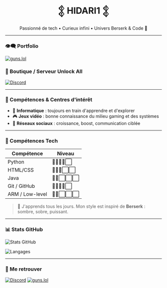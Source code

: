 <h1 align="center">𒉭 HIDARI1 𒉭</h1>

<p align="center">
  Passionné de tech • Curieux infini • Univers Berserk & Code 🤍
</p>

---

### 👁‍🗨️ Portfolio

[![guns.lol](https://img.shields.io/badge/Portfolio-guns.lol%2F2s__-black?style=for-the-badge&logo=vercel)](https://guns.lol/2s__)

### 🧨 Boutique / Serveur Unlock All

[![Discord](https://img.shields.io/discord/1200000000000000000?label=Mon%20Serveur%20Unlock%20All&logo=discord&style=for-the-badge&color=5865F2)](https://discord.gg/rDNk7zb6Z9)

---

### 🧠 Compétences & Centres d'intérêt

- 🔧 **Informatique** : toujours en train d'apprendre et d'explorer
- 🎮 **Jeux vidéo** : bonne connaissance du milieu gaming et des systèmes
- 💬 **Réseaux sociaux** : croissance, boost, communication ciblée

---

### 🔧 Compétences Tech

| Compétence        | Niveau            |
|--------------------|-------------------|
| Python             | 🕺🕺🕺🕺⬜ |
| HTML/CSS           | 🕺🕺🕺⬜⬜ |
| Java               | 🕺🕺⬜⬜⬜ |
| Git / GitHub       | 🕺🕺🕺🕺⬜ |
| ARM / Low-level    | 🕺🕺⬜⬜⬜ |

> 🌟 J'apprends tous les jours. Mon style est inspiré de **Berserk** : sombre, sobre, puissant.

---

### 📊 Stats GitHub

![Stats GitHub](https://github-readme-stats.vercel.app/api?username=HIDARI1&show_icons=true&theme=tokyonight&hide_border=true)

![Langages](https://github-readme-stats.vercel.app/api/top-langs/?username=HIDARI1&layout=compact&theme=tokyonight&hide_border=true)

---

### 💌 Me retrouver

[![Discord](https://img.shields.io/badge/Discord-Join%20me%20-%235865F2?style=for-the-badge&logo=discord&logoColor=white)](https://discord.gg/rDNk7zb6Z9)
[![guns.lol](https://img.shields.io/badge/guns.lol%2F2s__-Mon%20portfolio-black?style=for-the-badge&logo=github)](https://guns.lol/2s__)
